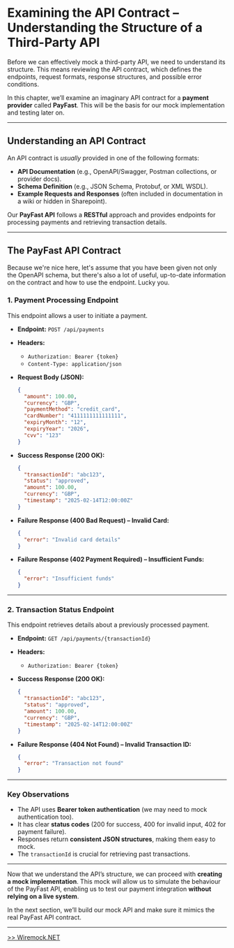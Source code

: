 # **Examining the API Contract – Understanding the Structure of a Third-Party API**  

Before we can effectively mock a third-party API, we need to understand its structure. This means reviewing the API contract, which defines the endpoints, request formats, response structures, and possible error conditions.  

In this chapter, we’ll examine an imaginary API contract for a **payment provider** called **PayFast**. This will be the basis for our mock implementation and testing later on. 

---

## **Understanding an API Contract**  

An API contract is *usually* provided in one of the following formats:  
- **API Documentation** (e.g., OpenAPI/Swagger, Postman collections, or provider docs).  
- **Schema Definition** (e.g., JSON Schema, Protobuf, or XML WSDL).  
- **Example Requests and Responses** (often included in documentation in a wiki or hidden in Sharepoint).  

Our **PayFast API** follows a **RESTful** approach and provides endpoints for processing payments and retrieving transaction details.  

---

## **The PayFast API Contract**  

Because we're nice here, let's assume that you have been given not only the OpenAPI schema, but there's also a lot of useful, up-to-date information on the contract and how to use the endpoint. Lucky you.

### **1. Payment Processing Endpoint**  
This endpoint allows a user to initiate a payment.  

- **Endpoint:** `POST /api/payments`  
- **Headers:**  
  - `Authorization: Bearer {token}`  
  - `Content-Type: application/json`  
- **Request Body (JSON):**  

  ```json
  {
    "amount": 100.00,
    "currency": "GBP",
    "paymentMethod": "credit_card",
    "cardNumber": "4111111111111111",
    "expiryMonth": "12",
    "expiryYear": "2026",
    "cvv": "123"
  }
  ```
  
- **Success Response (200 OK):**  

  ```json
  {
    "transactionId": "abc123",
    "status": "approved",
    "amount": 100.00,
    "currency": "GBP",
    "timestamp": "2025-02-14T12:00:00Z"
  }
  ```

- **Failure Response (400 Bad Request) – Invalid Card:**  

  ```json
  {
    "error": "Invalid card details"
  }
  ```

- **Failure Response (402 Payment Required) – Insufficient Funds:**  

  ```json
  {
    "error": "Insufficient funds"
  }
  ```

---

### **2. Transaction Status Endpoint**  
This endpoint retrieves details about a previously processed payment.  

- **Endpoint:** `GET /api/payments/{transactionId}`  
- **Headers:**  
  - `Authorization: Bearer {token}`  
- **Success Response (200 OK):**  

  ```json
  {
    "transactionId": "abc123",
    "status": "approved",
    "amount": 100.00,
    "currency": "GBP",
    "timestamp": "2025-02-14T12:00:00Z"
  }
  ```

- **Failure Response (404 Not Found) – Invalid Transaction ID:**  

  ```json
  {
    "error": "Transaction not found"
  }
  ```

---

### **Key Observations**  

- The API uses **Bearer token authentication** (we may need to mock authentication too).  
- It has clear **status codes** (200 for success, 400 for invalid input, 402 for payment failure).  
- Responses return **consistent JSON structures**, making them easy to mock.  
- The `transactionId` is crucial for retrieving past transactions.  

---

Now that we understand the API’s structure, we can proceed with **creating a mock implementation**. This mock will allow us to simulate the behaviour of the PayFast API, enabling us to test our payment integration **without relying on a live system**.  

In the next section, we’ll build our mock API and make sure it mimics the real PayFast API contract.

---

[>> Wiremock.NET](./wiremockdotnet.md)
